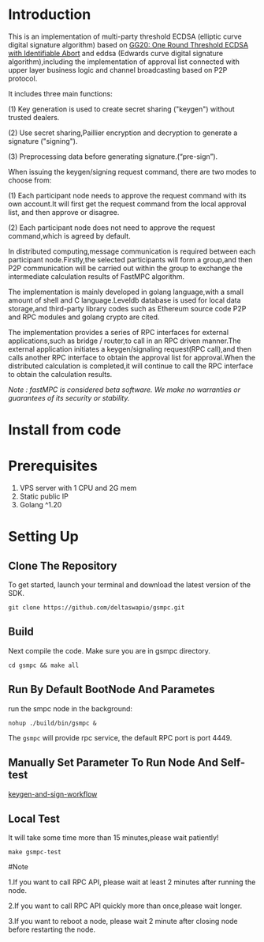 # Introduction
This is an implementation of multi-party threshold ECDSA (elliptic curve digital signature algorithm) based on [GG20: One Round Threshold ECDSA with Identifiable Abort](https://eprint.iacr.org/2020/540.pdf) and eddsa (Edwards curve digital signature algorithm),including the implementation of approval list connected with upper layer business logic and channel broadcasting based on P2P protocol.

It includes three main functions:

(1) Key generation is used to create secret sharing ("keygen") without trusted dealers.

(2) Use secret sharing,Paillier encryption and decryption to generate a signature ("signing").

(3) Preprocessing data before generating signature.(“pre-sign”).

When issuing the keygen/signing request command, there are two modes to choose from:

(1) Each participant node needs to approve the request command with its own account.It will first get the request command from the local approval list, and then approve or disagree.

(2) Each participant node does not need to approve the request command,which is agreed by default.

In distributed computing,message communication is required between each participant node.Firstly,the selected participants will form a group,and then P2P communication will be carried out within the group to exchange the intermediate calculation results of FastMPC algorithm.

The implementation is mainly developed in golang language,with a small amount of shell and C language.Leveldb database is used for local data storage,and third-party library codes such as Ethereum source code P2P and RPC modules and golang crypto are cited.

The implementation provides a series of RPC interfaces for external applications,such as bridge / router,to call in an RPC driven manner.The external application initiates a keygen/signaling request(RPC call),and then calls another RPC interface to obtain the approval list for approval.When the distributed calculation is completed,it will continue to call the RPC interface to obtain the calculation results.

*Note : fastMPC is considered beta software. We make no warranties or guarantees of its security or stability.*

# Install from code
# Prerequisites
1. VPS server with 1 CPU and 2G mem
2. Static public IP
3. Golang ^1.20

# Setting Up
## Clone The Repository
To get started, launch your terminal and download the latest version of the SDK.
```
git clone https://github.com/deltaswapio/gsmpc.git
```
## Build
Next compile the code. Make sure you are in gsmpc directory.
```
cd gsmpc && make all
```

## Run By Default BootNode And Parametes
run the smpc node in the background:
```
nohup ./build/bin/gsmpc &
```
The `gsmpc` will provide rpc service, the default RPC port is port 4449.

## Manually Set Parameter To Run Node And Self-test 
[keygen-and-sign-workflow](https://github.com/deltaswapio/gsmpc/wiki/keygen-and-sign-workflow)

## Local Test
It will take some time more than 15 minutes,please wait patiently!
```
make gsmpc-test
```

#Note

1.If you want to call RPC API, please wait at least 2 minutes after running the node.

2.If you want to call RPC API quickly more than once,please wait longer.

3.If you want to reboot a node, please wait 2 minute after closing node before restarting the node.


